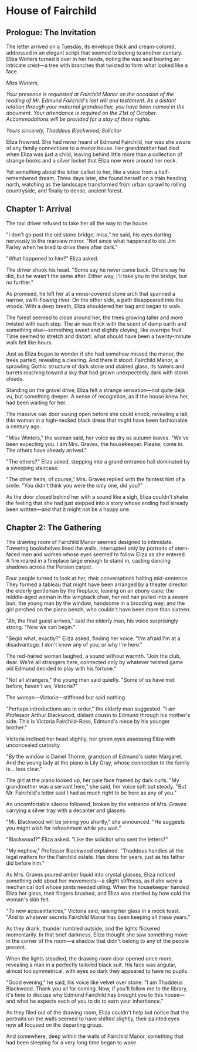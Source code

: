 # House of Fairchild

## Prologue: The Invitation

The letter arrived on a Tuesday, its envelope thick and cream-colored, addressed in an elegant script that seemed to belong to another century. Eliza Winters turned it over in her hands, noting the wax seal bearing an intricate crest—a tree with branches that twisted to form what looked like a face.

*Miss Winters,*

*Your presence is requested at Fairchild Manor on the occasion of the reading of Mr. Edmund Fairchild's last will and testament. As a distant relation through your maternal grandmother, you have been named in the document. Your attendance is required on the 21st of October. Accommodations will be provided for a stay of three nights.*

*Yours sincerely,*
*Thaddeus Blackwood, Solicitor*

Eliza frowned. She had never heard of Edmund Fairchild, nor was she aware of any family connections to a manor house. Her grandmother had died when Eliza was just a child, leaving behind little more than a collection of strange books and a silver locket that Eliza now wore around her neck.

Yet something about the letter called to her, like a voice from a half-remembered dream. Three days later, she found herself on a train heading north, watching as the landscape transformed from urban sprawl to rolling countryside, and finally to dense, ancient forest.

## Chapter 1: Arrival

The taxi driver refused to take her all the way to the house.

"I don't go past the old stone bridge, miss," he said, his eyes darting nervously to the rearview mirror. "Not since what happened to old Jim Farley when he tried to drive there after dark."

"What happened to him?" Eliza asked.

The driver shook his head. "Some say he never came back. Others say he did, but he wasn't the same after. Either way, I'll take you to the bridge, but no further."

As promised, he left her at a moss-covered stone arch that spanned a narrow, swift-flowing river. On the other side, a path disappeared into the woods. With a deep breath, Eliza shouldered her bag and began to walk.

The forest seemed to close around her, the trees growing taller and more twisted with each step. The air was thick with the scent of damp earth and something else—something sweet and slightly cloying, like overripe fruit. Time seemed to stretch and distort; what should have been a twenty-minute walk felt like hours.

Just as Eliza began to wonder if she had somehow missed the manor, the trees parted, revealing a clearing. And there it stood: Fairchild Manor, a sprawling Gothic structure of dark stone and stained glass, its towers and turrets reaching toward a sky that had grown unexpectedly dark with storm clouds.

Standing on the gravel drive, Eliza felt a strange sensation—not quite déjà vu, but something deeper. A sense of recognition, as if the house knew her, had been waiting for her.

The massive oak door swung open before she could knock, revealing a tall, thin woman in a high-necked black dress that might have been fashionable a century ago.

"Miss Winters," the woman said, her voice as dry as autumn leaves. "We've been expecting you. I am Mrs. Graves, the housekeeper. Please, come in. The others have already arrived."

"The others?" Eliza asked, stepping into a grand entrance hall dominated by a sweeping staircase.

"The other heirs, of course," Mrs. Graves replied with the faintest hint of a smile. "You didn't think you were the only one, did you?"

As the door closed behind her with a sound like a sigh, Eliza couldn't shake the feeling that she had just stepped into a story whose ending had already been written—and that it might not be a happy one.

## Chapter 2: The Gathering

The drawing room of Fairchild Manor seemed designed to intimidate. Towering bookshelves lined the walls, interrupted only by portraits of stern-faced men and women whose eyes seemed to follow Eliza as she entered. A fire roared in a fireplace large enough to stand in, casting dancing shadows across the Persian carpet.

Four people turned to look at her, their conversations halting mid-sentence. They formed a tableau that might have been arranged by a theater director: the elderly gentleman by the fireplace, leaning on an ebony cane; the middle-aged woman in the wingback chair, her red hair pulled into a severe bun; the young man by the window, handsome in a brooding way; and the girl perched on the piano bench, who couldn't have been more than sixteen.

"Ah, the final guest arrives," said the elderly man, his voice surprisingly strong. "Now we can begin."

"Begin what, exactly?" Eliza asked, finding her voice. "I'm afraid I'm at a disadvantage. I don't know any of you, or why I'm here."

The red-haired woman laughed, a sound without warmth. "Join the club, dear. We're all strangers here, connected only by whatever twisted game old Edmund decided to play with his fortune."

"Not all strangers," the young man said quietly. "Some of us have met before, haven't we, Victoria?"

The woman—Victoria—stiffened but said nothing.

"Perhaps introductions are in order," the elderly man suggested. "I am Professor Arthur Blackwood, distant cousin to Edmund through his mother's side. This is Victoria Fairchild-Ross, Edmund's niece by his younger brother."

Victoria inclined her head slightly, her green eyes assessing Eliza with unconcealed curiosity.

"By the window is Daniel Thorne, grandson of Edmund's sister Margaret. And the young lady at the piano is Lily Gray, whose connection to the family is... less clear."

The girl at the piano looked up, her pale face framed by dark curls. "My grandmother was a servant here," she said, her voice soft but steady. "But Mr. Fairchild's letter said I had as much right to be here as any of you."

An uncomfortable silence followed, broken by the entrance of Mrs. Graves carrying a silver tray with a decanter and glasses.

"Mr. Blackwood will be joining you shortly," she announced. "He suggests you might wish for refreshment while you wait."

"Blackwood?" Eliza asked. "Like the solicitor who sent the letters?"

"My nephew," Professor Blackwood explained. "Thaddeus handles all the legal matters for the Fairchild estate. Has done for years, just as his father did before him."

As Mrs. Graves poured amber liquid into crystal glasses, Eliza noticed something odd about her movements—a slight stiffness, as if she were a mechanical doll whose joints needed oiling. When the housekeeper handed Eliza her glass, their fingers brushed, and Eliza was startled by how cold the woman's skin felt.

"To new acquaintances," Victoria said, raising her glass in a mock toast. "And to whatever secrets Fairchild Manor has been keeping all these years."

As they drank, thunder rumbled outside, and the lights flickered momentarily. In that brief darkness, Eliza thought she saw something move in the corner of the room—a shadow that didn't belong to any of the people present.

When the lights steadied, the drawing room door opened once more, revealing a man in a perfectly tailored black suit. His face was angular, almost too symmetrical, with eyes so dark they appeared to have no pupils.

"Good evening," he said, his voice like velvet over stone. "I am Thaddeus Blackwood. Thank you all for coming. Now, if you'll follow me to the library, it's time to discuss why Edmund Fairchild has brought you to this house—and what he expects each of you to do to earn your inheritance."

As they filed out of the drawing room, Eliza couldn't help but notice that the portraits on the walls seemed to have shifted slightly, their painted eyes now all focused on the departing group.

And somewhere, deep within the walls of Fairchild Manor, something that had been sleeping for a very long time began to wake.

